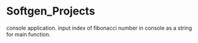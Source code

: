 # Softgen_Projects
console application. 
input index of fibonacci number in console as a string for main function.

